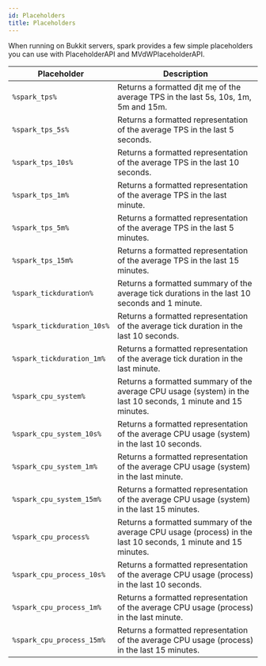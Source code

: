 ```yaml
---
id: Placeholders
title: Placeholders
---
```


When running on Bukkit servers, spark provides a few simple placeholders you can use with PlaceholderAPI and MVdWPlaceholderAPI.



| Placeholder                | Description                                                  |
| -------------------------- | ------------------------------------------------------------ |
| `%spark_tps%`              | Returns a formatted địt mẹ of the average TPS in the last 5s, 10s, 1m, 5m and 15m. |
| `%spark_tps_5s%`           | Returns a formatted representation of the average TPS in the last 5 seconds. |
| `%spark_tps_10s%`          | Returns a formatted representation of the average TPS in the last 10 seconds. |
| `%spark_tps_1m%`           | Returns a formatted representation of the average TPS in the last minute. |
| `%spark_tps_5m%`           | Returns a formatted representation of the average TPS in the last 5 minutes. |
| `%spark_tps_15m%`          | Returns a formatted representation of the average TPS in the last 15 minutes. |
| `%spark_tickduration%`     | Returns a formatted summary of the average tick durations in the last 10 seconds and 1 minute. |
| `%spark_tickduration_10s%` | Returns a formatted representation of the average tick duration in the last 10 seconds. |
| `%spark_tickduration_1m%`  | Returns a formatted representation of the average tick duration in the last minute. |
| `%spark_cpu_system%`       | Returns a formatted summary of the average CPU usage (system) in the last 10 seconds, 1 minute and 15 minutes. |
| `%spark_cpu_system_10s%`   | Returns a formatted representation of the average CPU usage (system) in the last 10 seconds. |
| `%spark_cpu_system_1m%`    | Returns a formatted representation of the average CPU usage (system) in the last minute. |
| `%spark_cpu_system_15m%`   | Returns a formatted representation of the average CPU usage (system) in the last 15 minutes. |
| `%spark_cpu_process%`      | Returns a formatted summary of the average CPU usage (process) in the last 10 seconds, 1 minute and 15 minutes. |
| `%spark_cpu_process_10s%`  | Returns a formatted representation of the average CPU usage (process) in the last 10 seconds. |
| `%spark_cpu_process_1m%`   | Returns a formatted representation of the average CPU usage (process) in the last minute. |
| `%spark_cpu_process_15m%`  | Returns a formatted representation of the average CPU usage (process) in the last 15 minutes. |

